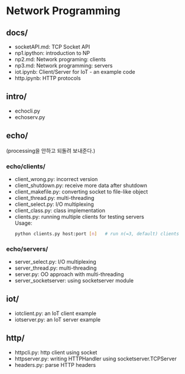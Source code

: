 # Network Programming

## docs/
- socketAPI.md: TCP Socket API
- np1.ipython: introduction to NP
- np2.md: Network programing: clients
- np3.md: Network programming: servers
- iot.ipynb: Client/Server for IoT - an example code
- http.ipynb: HTTP protocols

## intro/
- echocli.py
- echoserv.py

## echo/ 
(processing을 안하고 되돌려 보내준다.)
### echo/clients/

- client_wrong.py: incorrect version
- client_shutdown.py: receive more data after shutdown
- client_makefile.py: converting socket to file-like object
- client_thread.py: multi-threading
- client_select.py: I/O multiplexing
- client_class.py: class implementation
- clients.py: running multiple clients for testing servers<br>
    Usage:
    ```bash
    python clients.py host:port [n]   # run n(=3, default) clients
    ```

### echo/servers/
- server_select.py: I/O multiplexing
- server_thread.py: multi-threading
- server.py: OO approach with multi-threading
- server_socketserver: using socketserver module

## iot/
- iotclient.py: an IoT client example
- iotserver.py: an IoT server example

## http/
- httpcli.py: http client using socket
- httpserver.py: writing HTTPHandler using socketserver.TCPServer
- headers.py: parse HTTP headers
